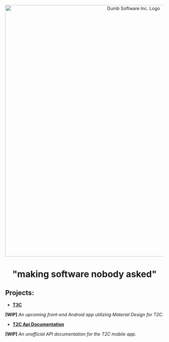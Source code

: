 <p align="center">
  <a href="https://github.com/dumb-software">
    <img alt="Dumb Software Inc. Logo" src="https://github.com/dumb-software/dumb-software/blob/main/.github/badge_icon.png" width="800px">
  </a>
  <br>
  <h1 align="center">"making software nobody asked"</h1>
</p>

## Projects:

* [**T3C**](https://github.com/dumb-software/T3C)
  
 **[WIP]** *An upcoming front-end Android app utilizing Material Design for T2C.*

* [**T2C Api Documentation**](https://github.com/dumb-software/T2C-API-Documentation)

 **[WIP]** *An unofficial API documentation for the T2C mobile app.*
